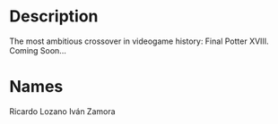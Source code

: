 # Description
The most ambitious crossover in videogame history: Final Potter XVIII. Coming Soon...

# Names
Ricardo Lozano
Iván Zamora